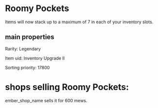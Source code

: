 # Roomy Pockets

Items will now stack up to a maximum of 7 in each of your inventory slots.

## main properties

Rarity: Legendary

Item uid: Inventory Upgrade II

Sorting priority: 17800

# shops selling Roomy Pockets:

ember_shop_name sells it for 600 mews.